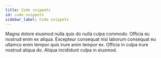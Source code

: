 ```yaml
---
title: Code snippets
id: code-snippets
sidebar_label: Code snippets
---
```


<!-- @part src="../parts/code-snippets/h1-code-snippets-description.md" -->

Magna dolore eiusmod nulla quis do nulla culpa commodo. Officia eu nostrud enim ex aliqua. Excepteur consequat nisi laborum consequat eu ullamco enim tempor quis irure anim tempor ex. Officia in culpa irure nostrud aliqua do. Aliqua incididunt culpa in eiusmod.
<!-- @/part -->

<!-- @part src="../parts/code-snippets/h1-code-snippets-body.md" -->
<!-- Your content goes here, replacing this comment -->
<!-- @/part -->

